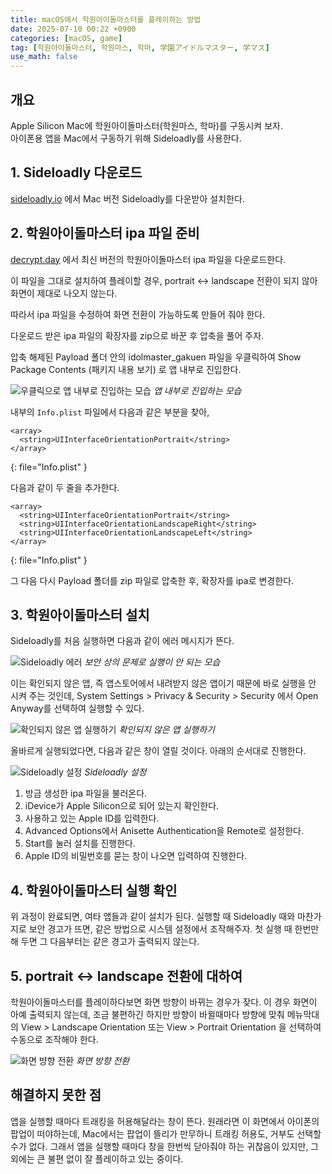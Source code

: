 ```yaml
---
title: macOS에서 학원아이돌마스터를 플레이하는 방법
date: 2025-07-10 00:22 +0900
categories: [macOS, game]
tag: [학원아이돌마스터, 학원마스, 학마, 学園アイドルマスター, 学マス]
use_math: false
---
```


## 개요

Apple Silicon Mac에 학원아이돌마스터(학원마스, 학마)를 구동시켜 보자. \
아이폰용 앱을 Mac에서 구동하기 위해 Sideloadly를 사용한다.

## 1. Sideloadly 다운로드

[sideloadly.io](https://sideloadly.io) 에서 Mac 버전 Sideloadly를 다운받아 설치한다.

## 2. 학원아이돌마스터 ipa 파일 준비

[decrypt.day](https://decrypt.day/app/id6446659989) 에서 최신 버전의 학원아이돌마스터 ipa 파일을 다운로드한다. 

이 파일을 그대로 설치하여 플레이할 경우, portrait <-> landscape 전환이 되지 않아 화면이 제대로 나오지 않는다.

따라서 ipa 파일을 수정하여 화면 전환이 가능하도록 만들어 줘야 한다.

다운로드 받은 ipa 파일의 확장자를 zip으로 바꾼 후 압축을 풀어 주자.

압축 해제된 Payload 폴더 안의 idolmaster_gakuen 파일을 우클릭하여 Show Package Contents (패키지 내용 보기) 로 앱 내부로 진입한다.

![우클릭으로 앱 내부로 진입하는 모습](/assets/img/posts/20250710/payload_rightclick.png)
_앱 내부로 진입하는 모습_

내부의 `Info.plist` 파일에서 다음과 같은 부분을 찾아,

```
<array>
  <string>UIInterfaceOrientationPortrait</string>
</array>
```
{: file="Info.plist" }

다음과 같이 두 줄을 추가한다.

```
<array>
  <string>UIInterfaceOrientationPortrait</string>
  <string>UIInterfaceOrientationLandscapeRight</string>
  <string>UIInterfaceOrientationLandscapeLeft</string>
</array>
```
{: file="Info.plist" }

그 다음 다시 Payload 폴더를 zip 파일로 압축한 후, 확장자를 ipa로 변경한다.

## 3. 학원아이돌마스터 설치

Sideloadly를 처음 실행하면 다음과 같이 에러 메시지가 뜬다.

![Sideloadly 에러](/assets/img/posts/20250710/sideloadly_not_opened.png)
_보안 상의 문제로 실행이 안 되는 모습_

이는 확인되지 않은 앱, 즉 앱스토어에서 내려받지 않은 앱이기 때문에 바로 실행을 안 시켜 주는 것인데, 
System Settings > Privacy & Security > Security 에서 Open Anyway를 선택하여 실행할 수 있다.

![확인되지 않은 앱 실행하기](/assets/img/posts/20250710/open_anyway.png)
_확인되지 않은 앱 실행하기_

올바르게 실행되었다면, 다음과 같은 창이 열릴 것이다. 아래의 순서대로 진행한다.

![Sideloadly 설정](/assets/img/posts/20250710/sideloadly_setting.png)
_Sideloadly 설정_

1. 방금 생성한 ipa 파일을 불러온다.
2. iDevice가 Apple Silicon으로 되어 있는지 확인한다.
3. 사용하고 있는 Apple ID를 입력한다.
4. Advanced Options에서 Anisette Authentication을 Remote로 설정한다.
5. Start를 눌러 설치를 진행한다.
6. Apple ID의 비밀번호를 묻는 창이 나오면 입력하여 진행한다.

## 4. 학원아이돌마스터 실행 확인

위 과정이 완료되면, 여타 앱들과 같이 설치가 된다. 실행할 때 Sideloadly 때와 마찬가지로 보안 경고가 뜨면, 같은 방법으로 시스템 설정에서 조작해주자. 첫 실행 때 한번만 해 두면 그 다음부터는 같은 경고가 출력되지 않는다.

## 5. portrait <-> landscape 전환에 대하여

학원아이돌마스터를 플레이하다보면 화면 방향이 바뀌는 경우가 잦다. 이 경우 화면이 아예 출력되지 않는데, 조금 불편하긴 하지만 방향이 바뀔때마다 방향에 맞춰 메뉴막대의 View > Landscape Orientation 또는 View > Portrait Orientation 을 선택하여 수동으로 조작해야 한다.

![화면 뱡향 전환](/assets/img/posts/20250710/rotation.png)
_화면 방향 전환_

## 해결하지 못한 점

앱을 실행할 때마다 트래킹을 허용해달라는 창이 뜬다. 원래라면 이 화면에서 아이폰의 팝업이 떠야하는데, Mac에서는 팝업이 뜰리가 만무하니 트래킹 허용도, 거부도 선택할 수가 없다. 그래서 앱을 실행할 때마다 창을 한번씩 닫아줘야 하는 귀찮음이 있지만, 그 외에는 큰 불편 없이 잘 플레이하고 있는 중이다.